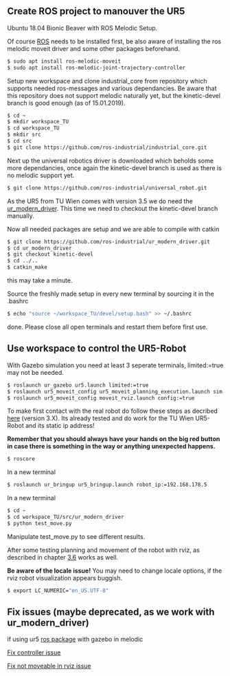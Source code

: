 ## Create ROS project to manouver the UR5

Ubuntu 18.04 Bionic Beaver with ROS Melodic Setup.

Of course [ROS](http://wiki.ros.org/melodic/Installation/Ubuntu) needs to be installed first, be also aware of installing the ros melodic moveit driver and some other packages beforehand.

```bash
$ sudo apt install ros-melodic-moveit
$ sudo apt install ros-melodic-joint-trajectory-controller
```

Setup new workspace and clone industrial_core from repository which supports needed ros-messages and various dependancies. Be aware that this repository does not support melodic naturally yet, but the kinetic-devel branch is good enough (as of 15.01.2019). 
```bash
$ cd ~
$ mkdir workspace_TU
$ cd workspace_TU
$ mkdir src
$ cd src
$ git clone https://github.com/ros-industrial/industrial_core.git
```

Next up the universal robotics driver is downloaded which beholds some more dependancies, once again the kinetic-devel branch is used as there is no melodic support yet.

```bash
$ git clone https://github.com/ros-industrial/universal_robot.git
```
As the UR5 from TU Wien comes with version 3.5 we do need the [ur_modern_driver](https://github.com/ros-industrial/ur_modern_driver). This time we need to checkout the kinetic-devel branch manually. 

Now all needed packages are setup and we are able to compile with catkin

```bash
$ git clone https://github.com/ros-industrial/ur_modern_driver.git
$ cd ur_modern_driver
$ git checkout kinetic-devel
$ cd ../..
$ catkin_make
```

this may take a minute.

Source the freshly made setup in every new terminal by sourcing it in the .bashrc
```bash
$ echo "source ~/workspace_TU/devel/setup.bash" >> ~/.bashrc
```

done. Please close all open terminals and restart them before first use.

## Use workspace to control the UR5-Robot

With Gazebo simulation you need at least 3 seperate terminals, limited:=true may not be needed.
```bash
$ roslaunch ur_gazebo ur5.launch limited:=true
$ roslaunch ur5_moveit_config ur5_moveit_planning_execution.launch sim:=true limited:=true
$ roslaunch ur5_moveit_config moveit_rviz.launch config:=true
```

To make first contact with the real robot do follow these steps as decribed [here](http://wiki.ros.org/universal_robot/Tutorials/Getting%20Started%20with%20a%20Universal%20Robot%20and%20ROS-Industrial) (version 3.X). Its already tested and do work for the TU Wien UR5-Robot and its static ip address!

**Remember that you should always have your hands on the big red button in case there is something in the way or anything unexpected happens.**

```bash
$ roscore
```
In a new terminal

```bash
$ roslaunch ur_bringup ur5_bringup.launch robot_ip:=192.168.178.5
```
In a new terminal
```bash
$ cd ~
$ cd workspace_TU/src/ur_modern_driver
$ python test_move.py
```

Manipulate test_move.py to see different results.


After some testing planning and movement of the robot with rviz, as described in chapter [3.6](http://wiki.ros.org/universal_robot/Tutorials/Getting%20Started%20with%20a%20Universal%20Robot%20and%20ROS-Industrial) works as well.

**Be aware of the locale issue!**
You may need to change locale options, if the rviz robot visualization appears buggish.

```bash
$ export LC_NUMERIC="en_US.UTF-8"
```














## Fix issues (maybe deprecated, as we work with ur_modern_driver)
if using ur5 [ros package](http://wiki.ros.org/ur_gazebo) with gazebo in melodic

[Fix controller issue](https://answers.ros.org/question/154166/ros-gazebo-failed-to-load-joint_state_controller/)

[Fix not moveable in rviz issue](https://github.com/ros-industrial/universal_robot/issues/374)
